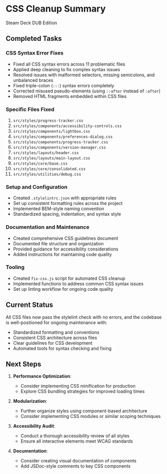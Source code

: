 # CSS Cleanup Summary
Steam Deck DUB Edition

## Completed Tasks

### CSS Syntax Error Fixes
- Fixed all CSS syntax errors across 11 problematic files
- Applied deep cleaning to fix complex syntax issues
- Resolved issues with malformed selectors, missing semicolons, and unbalanced braces
- Fixed triple-colon (`:::`) syntax errors completely
- Corrected misused pseudo-elements (using `::after` instead of `:after`)
- Removed HTML fragments embedded within CSS files

### Specific Files Fixed
1. `src/styles/progress-tracker.css`
2. `src/styles/components/accessibility-controls.css`
3. `src/styles/components/lightbox.css`
4. `src/styles/components/preferences-dialog.css`
5. `src/styles/components/progress-tracker.css`
6. `src/styles/components/version-manager.css`
7. `src/styles/layouts/header.css`
8. `src/styles/layouts/main-layout.css`
9. `src/styles/core/base.css`
10. `src/styles/core/consolidated.css`
11. `src/styles/utilities/debug.css`

### Setup and Configuration
- Created `.stylelintrc.json` with appropriate rules
- Set up consistent formatting rules across the project
- Implemented BEM-style naming convention
- Standardized spacing, indentation, and syntax style

### Documentation and Maintenance
- Created comprehensive CSS guidelines document
- Documented file structure and organization
- Provided guidance for accessibility considerations
- Added instructions for maintaining code quality

### Tooling
- Created `fix-css.js` script for automated CSS cleanup
- Implemented functions to address common CSS syntax issues
- Set up linting workflow for ongoing code quality

## Current Status

All CSS files now pass the stylelint check with no errors, and the codebase is well-positioned for ongoing maintenance with:

- Standardized formatting and conventions
- Consistent CSS architecture across files
- Clear guidelines for CSS development
- Automated tools for syntax checking and fixing

## Next Steps

1. **Performance Optimization**:
   - Consider implementing CSS minification for production
   - Explore CSS bundling strategies for improved loading times

2. **Modularization**:
   - Further organize styles using component-based architecture
   - Consider implementing CSS modules or similar scoping techniques

3. **Accessibility Audit**:
   - Conduct a thorough accessibility review of all styles
   - Ensure all interactive elements meet WCAG standards

4. **Documentation**:
   - Consider creating visual documentation of components
   - Add JSDoc-style comments to key CSS components 